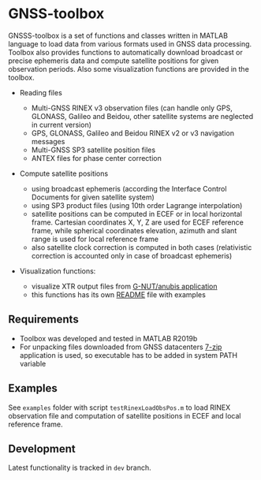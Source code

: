# GNSS-toolbox
GNSSS-toolbox is a set of functions and classes written in MATLAB language to load data from various formats used in GNSS data processing. Toolbox also provides functions to automatically download broadcast or precise ephemeris data and compute satellite positions for given observation periods. Also some visualization functions are provided in the toolbox.

* Reading files
  * Multi-GNSS RINEX v3 observation files (can handle only GPS, GLONASS, Galileo and Beidou, other satellite systems are neglected in current version)
  * GPS, GLONASS, Galileo and Beidou RINEX v2 or v3 navigation messages
  * Multi-GNSS SP3 satellite position files
  * ANTEX files for phase center correction

* Compute satellite positions
  * using broadcast ephemeris (according the Interface Control Documents for given satellite system)
  * using SP3 product files (using 10th order Lagrange interpolation)
  * satellite positions can be computed in ECEF or in local horizontal frame. Cartesian coordinates X, Y, Z are used for ECEF reference frame, while spherical coordinates elevation, azimuth and slant range is used for local reference frame
  * also satellite clock correction is computed in both cases (relativistic correction is accounted only in case of broadcast ephemeris)

* Visualization functions:
  * visualize XTR output files from [G-NUT/anubis application](https://www.pecny.cz/GOP/index.php/gnss/sw/anubis) 
  * this functions has its own [README](src/xtr-utils/README.md) file with examples

## Requirements
* Toolbox was developed and tested in MATLAB R2019b
* For unpacking files downloaded from GNSS datacenters [7-zip](https://www.7-zip.org/download.html) application is used, so executable has to be added in system PATH variable

## Examples
See `examples` folder with script `testRinexLoadObsPos.m` to load RINEX observation file and computation of satellite positions in ECEF and local reference frame. 

## Development
Latest functionality is tracked in `dev` branch.